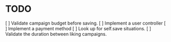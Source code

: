 TODO
=====
[ ] Validate campaign budget before saving.
[ ] Implement a user controller
[ ] Implement a payment method
[ ] Look up for self.save situations.
[ ] Validate the duration between liking campaigns.
